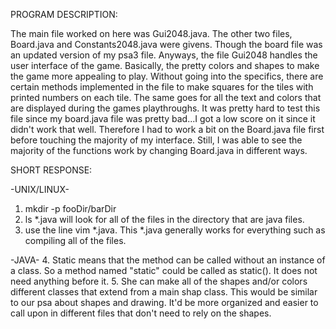 PROGRAM DESCRIPTION: 

The main file worked on here was Gui2048.java. The other two files, Board.java and Constants2048.java were givens. Though the board file was an updated version of my psa3 file. Anyways, the file Gui2048 handles the user interface of the game. Basically, the pretty colors and shapes to make the game more appealing to play. Without going into the specifics, there are certain methods implemented in the file to make squares for the tiles with printed numbers on each tile. The same goes for all the text and colors that are displayed during the games playthroughs. It was pretty hard to test this file since my board.java file was pretty bad...I got a low score on it since it didn't work that well. Therefore I had to work a bit on the Board.java file first before touching the majority of my interface. Still, I was able to see the majority of the functions work by changing Board.java in different ways. 

SHORT RESPONSE:

-UNIX/LINUX-
1. mkdir -p fooDir/barDir
2. ls *.java will look for all of the files in the directory that are java files.  
3. use the line vim *.java. This *.java generally works for everything such as compiling all of the files.

-JAVA-
4. Static means that the method can be called without an instance of a class. So a method named "static" could be called as static(). It does not need anything before it. 
5. She can make all of the shapes and/or colors different classes that extend from a main shap class. This would be similar to our psa about shapes and drawing. It'd be more organized and easier to call upon in different files that don't need to rely on the shapes. 
